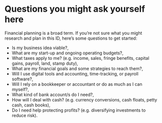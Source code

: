 # Questions you might ask yourself here

Financial planning is a broad term. If you’re not sure what you might research and plan in this ID, here’s some questions to get started:

- Is my business idea viable?,
- What are my start-up and ongoing operating budgets?,
- What taxes apply to me? (e.g. income, sales, fringe benefits, capital gains, payroll, land, stamp duty),
- What are my financial goals and some strategies to reach them?,
- Will I use digital tools and accounting, time-tracking, or payroll software?,
- Will I rely on a bookkeeper or accountant or do as much as I can myself?,
- What kind of bank account/s do I need?,
- How will I deal with cash? (e.g. currency conversions, cash floats, petty cash, cash books),
- Do I need help protecting profits? (e.g. diversifying investments to reduce risk).

